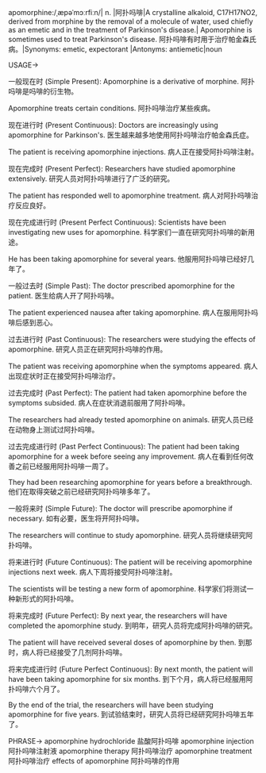 apomorphine:/ˌæpəˈmɔːrfiːn/| n. |阿扑吗啡|A crystalline alkaloid, C17H17NO2, derived from morphine by the removal of a molecule of water, used chiefly as an emetic and in the treatment of Parkinson's disease.| Apomorphine is sometimes used to treat Parkinson's disease.  阿扑吗啡有时用于治疗帕金森氏病。|Synonyms: emetic, expectorant |Antonyms: antiemetic|noun

USAGE->

一般现在时 (Simple Present):
Apomorphine is a derivative of morphine. 阿扑吗啡是吗啡的衍生物。

Apomorphine treats certain conditions. 阿扑吗啡治疗某些疾病。


现在进行时 (Present Continuous):
Doctors are increasingly using apomorphine for Parkinson's. 医生越来越多地使用阿扑吗啡治疗帕金森氏症。

The patient is receiving apomorphine injections. 病人正在接受阿扑吗啡注射。


现在完成时 (Present Perfect):
Researchers have studied apomorphine extensively. 研究人员对阿扑吗啡进行了广泛的研究。

The patient has responded well to apomorphine treatment. 病人对阿扑吗啡治疗反应良好。


现在完成进行时 (Present Perfect Continuous):
Scientists have been investigating new uses for apomorphine. 科学家们一直在研究阿扑吗啡的新用途。

He has been taking apomorphine for several years. 他服用阿扑吗啡已经好几年了。


一般过去时 (Simple Past):
The doctor prescribed apomorphine for the patient. 医生给病人开了阿扑吗啡。

The patient experienced nausea after taking apomorphine. 病人在服用阿扑吗啡后感到恶心。


过去进行时 (Past Continuous):
The researchers were studying the effects of apomorphine. 研究人员正在研究阿扑吗啡的作用。

The patient was receiving apomorphine when the symptoms appeared.  病人出现症状时正在接受阿扑吗啡治疗。


过去完成时 (Past Perfect):
The patient had taken apomorphine before the symptoms subsided. 病人在症状消退前服用了阿扑吗啡。

The researchers had already tested apomorphine on animals. 研究人员已经在动物身上测试过阿扑吗啡。


过去完成进行时 (Past Perfect Continuous):
The patient had been taking apomorphine for a week before seeing any improvement. 病人在看到任何改善之前已经服用阿扑吗啡一周了。

They had been researching apomorphine for years before a breakthrough. 他们在取得突破之前已经研究阿扑吗啡多年了。


一般将来时 (Simple Future):
The doctor will prescribe apomorphine if necessary.  如有必要，医生将开阿扑吗啡。

The researchers will continue to study apomorphine. 研究人员将继续研究阿扑吗啡。


将来进行时 (Future Continuous):
The patient will be receiving apomorphine injections next week. 病人下周将接受阿扑吗啡注射。

The scientists will be testing a new form of apomorphine. 科学家们将测试一种新形式的阿扑吗啡。


将来完成时 (Future Perfect):
By next year, the researchers will have completed the apomorphine study. 到明年，研究人员将完成阿扑吗啡的研究。

The patient will have received several doses of apomorphine by then. 到那时，病人将已经接受了几剂阿扑吗啡。


将来完成进行时 (Future Perfect Continuous):
By next month, the patient will have been taking apomorphine for six months. 到下个月，病人将已经服用阿扑吗啡六个月了。

By the end of the trial, the researchers will have been studying apomorphine for five years. 到试验结束时，研究人员将已经研究阿扑吗啡五年了。



PHRASE->
apomorphine hydrochloride 盐酸阿扑吗啡
apomorphine injection 阿扑吗啡注射液
apomorphine therapy 阿扑吗啡治疗
apomorphine treatment 阿扑吗啡治疗
effects of apomorphine 阿扑吗啡的作用
